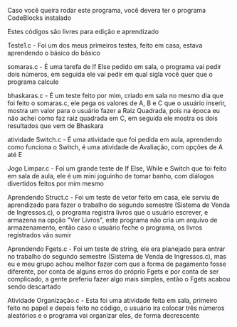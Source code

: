 Caso você queira rodar este programa, você devera ter o programa CodeBlocks instalado

Estes códigos são livres para edição e aprendizado


Teste1.c - Foi um dos meus primeiros testes, feito em casa, estava aprendendo o básico do básico

somaras.c - É uma tarefa de If Else pedido em sala, o programa vai pedir dois números, em seguida ele vai pedir em qual sigla você quer que o programa calcule


bhaskaras.c - É um teste feito por mim, criado em sala no mesmo dia que foi feito o somaras.c, ele pega os valores de A, B e C que o usuário inserir, mostra um valor para o usuário fazer a Raiz Quadrada, pois na época eu não achei como faz raiz quadrada em C, em seguida ele mostra os dois resultados que vem de Bhaskara


atividade Switch.c - É uma atividade que foi pedida em aula, aprendendo como funciona o Switch, é uma atividade de Avaliação, com opções de A até E


Jogo Limpar.c - Foi um grande teste de If Else, While e Switch que foi feito em sala de aula, ele é um mini joguinho de tomar banho, com diálogos divertidos feitos por mim mesmo


Aprendendo Struct.c - Foi um teste de vetor feito em casa, ele serviu de aprendizado para fazer o trabalho do segundo semestre (Sistema de Venda de Ingressos.c), o programa registra livros que o usuário escrever, e armazena na opção "Ver Livros", este programa não cria um arquivo de armazenamento, então caso o usuário feche o programa, os livros registrados vão sumir


Aprendendo Fgets.c - Foi um teste de string, ele era planejado para entrar no trabalho do segundo semestre (Sistema de Venda de Ingressos.c), mas eu e meu grupo achou melhor fazer com que a forma de pagamento fosse diferente, por conta de alguns erros do próprio Fgets e por conta de ser complicado, a gente preferiu fazer algo mais simples, então o Fgets acabou sendo descartado


Atividade Organização.c - Esta foi uma atividade feita em sala, primeiro feito no papel e depois feito no código, o usuário ira colocar três números aleatórios e o programa vai organizar eles, de forma decrescente